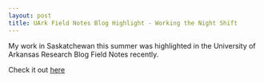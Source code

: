 ```yaml
---
layout: post
title: UArk Field Notes Blog Highlight - Working the Night Shift
---
```


My work in Saskatchewan this summer was highlighted in the University of Arkansas Research Blog Field Notes recently.

Check it out [here](http://researchfrontiers.uark.edu/2015/headline-here/)
